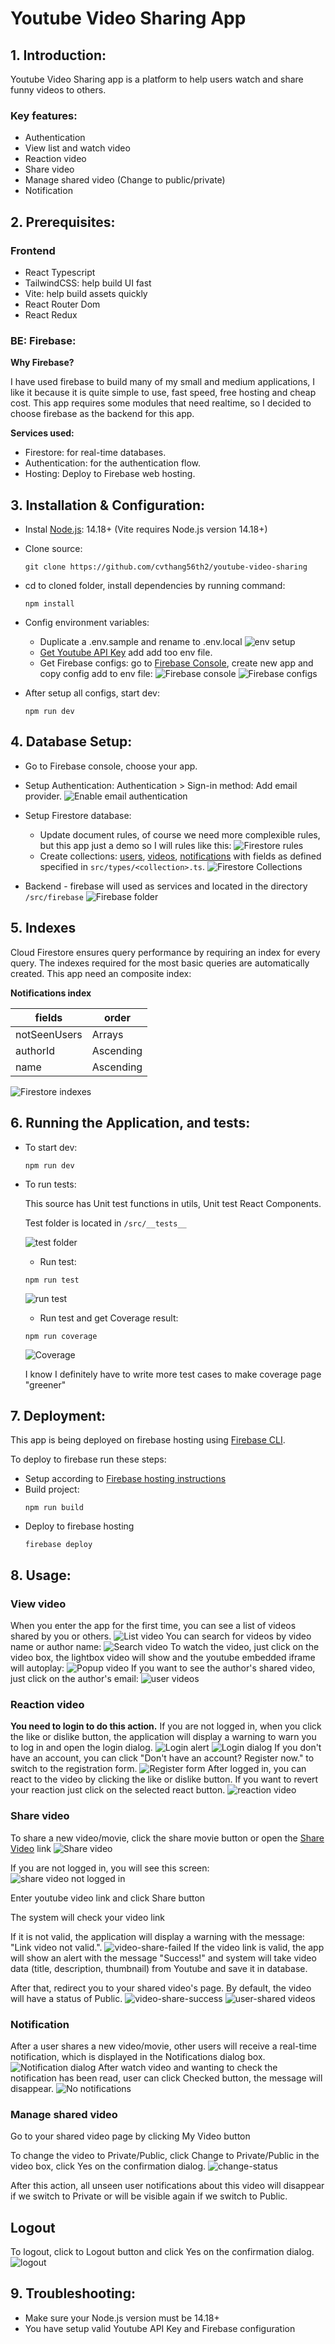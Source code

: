 # Youtube Video Sharing App

## 1. Introduction:

<!-- A brief overview of the project, its purpose, and key features. -->

Youtube Video Sharing app is a platform to help users watch and share funny videos to others.

### **Key features:**

- Authentication
- View list and watch video
- Reaction video
- Share video
- Manage shared video (Change to public/private)
- Notification

## 2. Prerequisites:

### **Frontend**

- React Typescript
- TailwindCSS: help build UI fast
- Vite: help build assets quickly
- React Router Dom
- React Redux

### **BE: Firebase:**

**Why Firebase?**

I have used firebase to build many of my small and medium applications, I like it because it is quite simple to use, fast speed, free hosting and cheap cost. This app requires some modules that need realtime, so I decided to choose firebase as the backend for this app.

**Services used:**

- Firestore: for real-time databases.
- Authentication: for the authentication flow.
- Hosting: Deploy to Firebase web hosting.

## 3. Installation & Configuration:

- Instal [Node.js](https://nodejs.org/en): 14.18+ (Vite requires Node.js version 14.18+)
- Clone source:
  ```
  git clone https://github.com/cvthang56th2/youtube-video-sharing
  ```
- cd to cloned folder, install dependencies by running command:
  ```
  npm install
  ```
- Config environment variables:

  - Duplicate a .env.sample and rename to .env.local
    ![env setup](./readme/images/env-setup.png)
  - [Get Youtube API Key](https://developers.google.com/youtube/registering_an_application) add add too env file.
  - Get Firebase configs: go to [Firebase Console](https://firebase.google.com/console), create new app and copy config add to env file:
    ![Firebase console](./readme/images/firebase-console.png)
    ![Firebase configs](./readme/images/firebase-configs.png)

- After setup all configs, start dev:
  ```
  npm run dev
  ```

## 4. Database Setup:

- Go to Firebase console, choose your app.
- Setup Authentication: Authentication > Sign-in method: Add email provider.
  ![Enable email authentication](./readme/images/firebase-authentication.png)
- Setup Firestore database:

  - Update document rules, of course we need more complexible rules, but this app just a demo so I will rules like this:
    ![Firestore rules](./readme/images/firestore-rules.png)
  - Create collections: [users](./src/types/User.ts), [videos](./src/types/Video.ts), [notifications](./src/types/Notification.ts) with fields as defined specified in `src/types/<collection>.ts`.
    ![Firestore Collections](./readme/images/firestore-collections.png)

- Backend - firebase will used as services and located in the directory `/src/firebase`
  ![Firebase folder](./readme/images/firebase-folder.png)

## 5. Indexes

Cloud Firestore ensures query performance by requiring an index for every query. The indexes required for the most basic queries are automatically created. This app need an composite index:

**Notifications index**

| fields       | order     |
| ------------ | --------- |
| notSeenUsers | Arrays    |
| authorId     | Ascending |
| name         | Ascending |

![Firestore indexes](./readme/images/firestore-indexes.png)

## 6. Running the Application, and tests:

- To start dev:
  ```
  npm run dev
  ```
- To run tests:

  This source has Unit test functions in utils, Unit test React Components.

  Test folder is located in `/src/__tests__`

  ![test folder](./readme/images/test-folder.png)

  - Run test:

  ```
  npm run test
  ```

  ![run test](./readme/images/run-test.png)

  - Run test and get Coverage result:

  ```
  npm run coverage
  ```

  ![Coverage](./readme/images/coverage.png)

  I know I definitely have to write more test cases to make coverage page "greener"

## 7. Deployment:

This app is being deployed on firebase hosting using [Firebase CLI](https://firebase.google.com/docs/cli#install-cli-windows).

To deploy to firebase run these steps:

- Setup according to [Firebase hosting instructions](https://firebase.google.com/docs/hosting)
- Build project:
  ```
  npm run build
  ```
- Deploy to firebase hosting
  ```
  firebase deploy
  ```

## 8. Usage:

### **View video**

When you enter the app for the first time, you can see a list of videos shared by you or others.
![List video](./readme/images/usage/list-video.png)
You can search for videos by video name or author name:
![Search video](./readme/images/usage/search-video.png)
To watch the video, just click on the video box, the lightbox video will show and the youtube embedded iframe will autoplay:
![Popup video](./readme/images/usage/popup-video.png)
If you want to see the author's shared video, just click on the author's email:
![user videos](./readme/images/usage/user-videos.png.png)

### **Reaction video**

**You need to login to do this action.**
If you are not logged in, when you click the like or dislike button, the application will display a warning to warn you to log in and open the login dialog.
![Login alert](./readme/images/usage/login-alert.png)
![Login dialog](./readme/images/usage/login-dialog.png)
If you don't have an account, you can click "Don't have an account? Register now." to switch to the registration form.
![Register form](./readme/images/usage/register-form.png)
After logged in, you can react to the video by clicking the like or dislike button. If you want to revert your reaction just click on the selected react button.
![reaction video](./readme/images/usage/reaction-video.png)

### **Share video**

To share a new video/movie, click the share movie button or open the [Share Video](https://video-sharing-391023.web.app/share-video) link
![Share video](./readme/images/usage/share-video.png)

If you are not logged in, you will see this screen:
![share video not logged in](./readme/images/usage/share-video-not-logged-in.png)

Enter youtube video link and click Share button

The system will check your video link

If it is not valid, the application will display a warning with the message: "Link video not valid.".
![video-share-failed](./readme/images/usage/video-share-failed.png)
If the video link is valid, the app will show an alert with the message "Success!" and system will take video data (title, description, thumbnail) from Youtube and save it in database.

After that, redirect you to your shared video's page. By default, the video will have a status of Public.
![video-share-success](./readme/images/usage/video-share-success.png)
![user-shared videos](./readme/images/usage/user-shared-videos.png)

### **Notification**

After a user shares a new video/movie, other users will receive a real-time notification, which is displayed in the Notifications dialog box.
![Notification dialog](./readme/images/usage/notification-dialog.png)
After watch video and wanting to check the notification has been read, user can click Checked button, the message will disappear.
![No notifications](./readme/images/usage/no-notifications.png)

### **Manage shared video**

Go to your shared video page by clicking My Video button

To change the video to Private/Public, click Change to Private/Public in the video box, click Yes on the confirmation dialog.
![change-status](./readme/images/usage/change-status.png)

After this action, all unseen user notifications about this video will disappear if we switch to Private or will be visible again if we switch to Public.

## Logout

To logout, click to Logout button and click Yes on the confirmation dialog.
![logout](./readme/images/usage/logout.png)

## 9. Troubleshooting:

- Make sure your Node.js version must be 14.18+
- You have setup valid Youtube API Key and Firebase configuration
